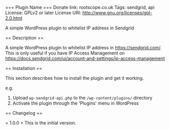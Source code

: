 === Plugin Name ===
Donate link: rootscope.co.uk
Tags: sendgrid, api
License: GPLv2 or later
License URI: http://www.gnu.org/licenses/gpl-2.0.html

A simple WordPress plugin to whitelist IP address in Sendgrid

== Description ==

A simple WordPress plugin to whitelist IP address in https://sendgrid.com/.
This is only useful if you have IP Access Management on https://docs.sendgrid.com/ui/account-and-settings/ip-access-management

== Installation ==

This section describes how to install the plugin and get it working.

e.g.

1. Upload `wp-sendgrid-api.php` to the `/wp-content/plugins/` directory
1. Activate the plugin through the 'Plugins' menu in WordPress

== Changelog ==

= 1.0.0 =
This is the initial version.
